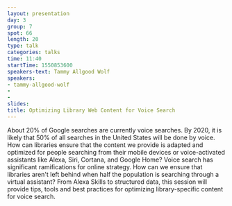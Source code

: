 ```yaml
---
layout: presentation
day: 3
group: 7
spot: 66
length: 20
type: talk
categories: talks
time: 11:40
startTime: 1550853600
speakers-text: Tammy Allgood Wolf
speakers:
- tammy-allgood-wolf
-
-
slides:
title: Optimizing Library Web Content for Voice Search
---
```

About 20% of Google searches are currently voice searches. By 2020, it is likely that 50% of all searches in the United States will be done by voice. How can libraries ensure that the content we provide is adapted and optimized for people searching from their mobile devices or voice-activated assistants like Alexa, Siri, Cortana, and Google Home? Voice search has significant ramifications for online strategy. How can we ensure that libraries aren't left behind when half the population is searching through a virtual assistant? From Alexa Skills to structured data, this session will provide tips, tools and best practices for optimizing library-specific content for voice search.
